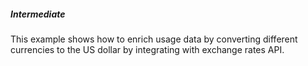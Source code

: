 ##### Intermediate

This example shows how to enrich usage data by converting different currencies to the US dollar by integrating with exchange rates API.
